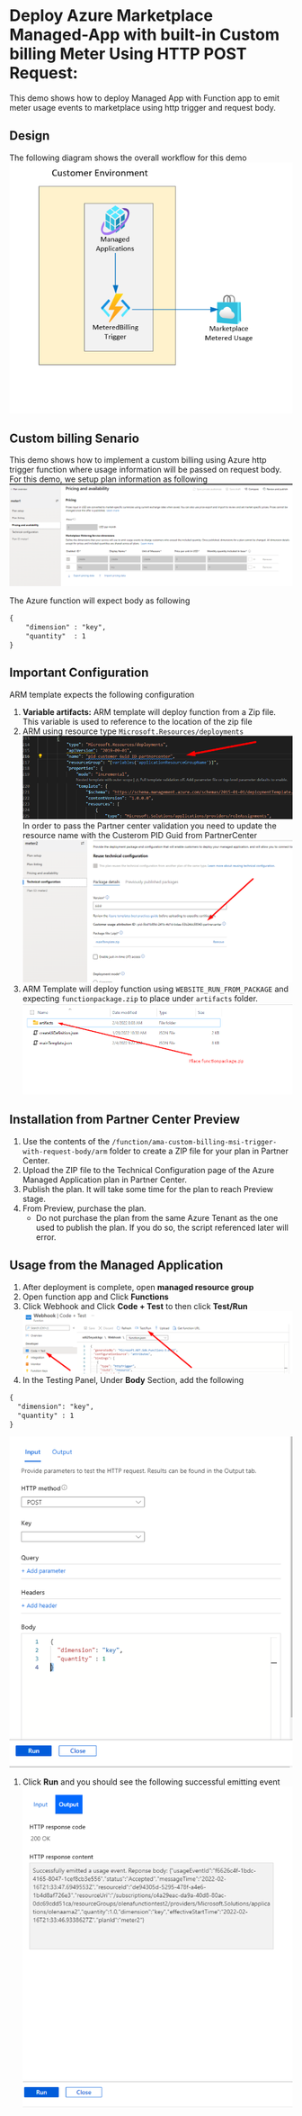 # Deploy  Azure Marketplace Managed-App with built-in Custom billing Meter Using HTTP POST Request:

This demo shows how to deploy Managed App with Function app to  emit meter usage events to marketplace using http trigger and request body.

## Design
The following diagram shows the overall workflow for this demo
![Diagram](./images/Diagram.png)


## Custom billing Senario

This demo shows how to implement a custom billing using Azure http trigger function where usage information will be passed on request body.
For this demo, we setup plan information as following
![diagram](./images/Diagram5.png)

The Azure function will expect body as following
```
{
    "dimension" : "key",
    "quantity"  : 1
}
```


## Important Configuration
ARM template expects the following configuration
1. <b>Variable artifacts:</b> ARM template will deploy function from a Zip file. This variable is used to reference to the location of the zip file
1. ARM using resource type `Microsoft.Resources/deployments` 
![diagram](./images/Diagram2.png)
In order to pass the Partner center validation you need to update the resource name with the Custerom PID Guid from PartnerCenter
![diagram](./images/Diagram3.png)
1. ARM Template will deploy function using `WEBSITE_RUN_FROM_PACKAGE` and expecting `functionpackage.zip` to place under `artifacts` folder.
![diagram](./images/Diagram4.png)



## Installation from Partner Center Preview

1. Use the contents of the `/function/ama-custom-billing-msi-trigger-with-request-body/arm` folder to create a ZIP file for your plan in Partner Center.
1. Upload the ZIP file to the Technical Configuration page of the Azure Managed Application plan in Partner Center.
1. Publish the plan. It will take some time for the plan to reach Preview stage.
1. From Preview, purchase the plan. 
    - Do not purchase the plan from the same Azure Tenant as the one used to publish the plan. If you do so, the script referenced later will error.
    

## Usage from the Managed Application

1. After deployment is complete, open **managed resource group** 
1. Open function app and Click **Functions**
1. Click Webhook  and Click **Code + Test** to then click **Test/Run**
![diagram](./images/Diagram7.png)
1. In the Testing Panel, Under **Body** Section, add the following 
```
{
  "dimension": "key",
  "quantity" : 1
}
```
![diagram](./images/Diagram8.png)

1. Click **Run** and you should see the following successful emitting event
![diagram](./images/Diagram9.png)

